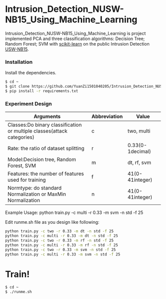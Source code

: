 # Intrusion_Detection_NUSW-NB15_Using_Machine_Learning

Intrusion_Detection_NUSW-NB15_Using_Machine_Learning is project implemented PCA and three classification algorithms: Decision Tree; Random Forest; SVM with [scikit-learn](https://scikit-learn.org/stable/) on the public Intrusion Detection [USW-NB15](https://www.unsw.adfa.edu.au/unsw-canberra-cyber/cybersecurity/ADFA-NB15-Datasets/).

### Installation

Install the dependencies.

```sh
$ cd ~
$ git clone https://github.com/YuanZi1501040205/Intrusion_Detection_NUSW-NB15_Using_Machine_Learning.git
$ pip install -r requirements.txt
```

### Experiment Design

| Arguments |Abbreviation |Value |
| ------ |--------|------ |
| Classes:Do binary classification or multiple classes(attack categories) |c |two, multi |
| Rate: the ratio of dataset splitting |r |0.33(0-1decimal) |
| Model:Decision tree, Random Forest, SVM |m |dt, rf, svm|
| Features: the number of features used for training |f |41(0-41integer) |
| Normtype: do standard Normalization or MaxMin Normalization |n |41(0-41integer) |
Example Usage: python train.py -c multi -r 0.33 -m svm -n std -f 25

Edit runme.sh file as you design like following:

```sh
python train.py -c two -r 0.33 -m dt -n std -f 25
python train.py -c multi -r 0.33 -m dt -n std -f 25
python train.py -c two -r 0.33 -m rf -n std -f 25
python train.py -c multi -r 0.33 -m rf -n std -f 25
python train.py -c two -r 0.33 -m svm -n std -f 25
python train.py -c multi -r 0.33 -m svm -n std -f 25
```


# Train!

```sh
$ cd ~
$ ./runme.sh
```
